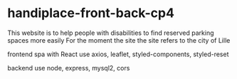 # handiplace-front-back-cp4


This website is to help people with disabilities to find reserved parking spaces more easily
For the moment the site the site refers to the city of Lille

frontend spa with React
  use axios, leaflet, styled-components, styled-reset
  
backend
  use node, express, mysql2, cors
  
  
